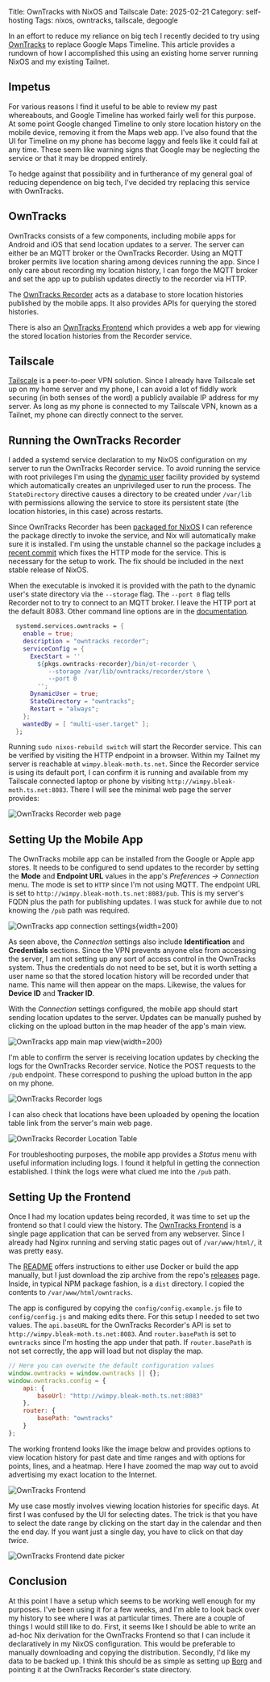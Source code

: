 Title: OwnTracks with NixOS and Tailscale
Date: 2025-02-21
Category: self-hosting
Tags: nixos, owntracks, tailscale, degoogle

In an effort to reduce my reliance on big tech I recently decided to
try using [OwnTracks](https://owntracks.org/) to replace Google Maps
Timeline. This article provides a rundown of how I accomplished this
using an existing home server running NixOS and my existing Tailnet.


## Impetus

For various reasons I find it useful to be able to review my past
whereabouts, and Google Timeline has worked fairly well for this
purpose. At some point Google changed Timeline to only store location
history on the mobile device, removing it from the Maps web app. I've
also found that the UI for Timeline on my phone has become laggy and
feels like it could fail at any time. These seem like warning signs
that Google may be neglecting the service or that it may be dropped
entirely.

To hedge against that possibility and in furtherance of my general
goal of reducing dependence on big tech, I've decided try replacing
this service with OwnTracks.

## OwnTracks

OwnTracks consists of a few components, including mobile apps for
Android and iOS that send location updates to a server. The server can
either be an MQTT broker or the OwnTracks Recorder. Using an MQTT
broker permits live location sharing among devices running the
app. Since I only care about recording my location history, I can
forgo the MQTT broker and set the app up to publish updates directly
to the recorder via HTTP.

The [OwnTracks
Recorder](https://owntracks.org/booklet/clients/recorder/) acts as a
database to store location histories published by the mobile apps. It
also provides APIs for querying the stored histories.

There is also an [OwnTracks
Frontend](https://github.com/owntracks/frontend) which provides a web
app for viewing the stored location histories from the Recorder
service.

## Tailscale

[Tailscale](https://tailscale.com/) is a peer-to-peer VPN
solution. Since I already have Tailscale set up on my home server and
my phone, I can avoid a lot of fiddly work securing (in both senses of
the word) a publicly available IP address for my server. As long as my
phone is connected to my Tailscale VPN, known as a Tailnet, my phone
can directly connect to the server.

## Running the OwnTracks Recorder

I added a systemd service declaration to my NixOS configuration on my
server to run the OwnTracks Recorder service. To avoid running the
service with root privileges I'm using the [dynamic
user](https://noise.getoto.net/2017/10/06/dynamic-users-with-systemd/)
facility provided by systemd which automatically creates an
unprivileged user to run the process. The `StateDirectory` directive
causes a directory to be created under `/var/lib` with permissions
allowing the service to store its persistent state (the location
histories, in this case) across restarts.

Since OwnTracks Recorder has been [packaged for
NixOS](https://github.com/NixOS/nixpkgs/blob/nixos-unstable/pkgs/by-name/ow/owntracks-recorder/package.nix)
I can reference the package directly to invoke the service, and Nix
will automatically make sure it is installed. I'm using the unstable
channel so the package includes [a recent
commit](https://github.com/NixOS/nixpkgs/commit/7ebad821473c78c7cfdf17ecf9f9be91d2455d81)
which fixes the HTTP mode for the service. This is necessary for the
setup to work. The fix should be included in the next stable release
of NixOS.

When the executable is invoked it is provided with the path to the
dynamic user's state directory via the `--storage` flag. The `--port
0` flag tells Recorder not to try to connect to an MQTT broker. I
leave the HTTP port at the default 8083. Other command line options
are in the
[documentation](https://github.com/owntracks/recorder?tab=readme-ov-file#ot-recorder-options).

```nix
  systemd.services.owntracks = {
    enable = true;
    description = "owntracks recorder";
    serviceConfig = {
      ExecStart = ''
        ${pkgs.owntracks-recorder}/bin/ot-recorder \
           --storage /var/lib/owntracks/recorder/store \
           --port 0
        '';
      DynamicUser = true;
      StateDirectory = "owntracks";
      Restart = "always";
    };
    wantedBy = [ "multi-user.target" ];
  };
```

Running `sudo nixos-rebuild switch` will start the Recorder
service. This can be verified by visiting the HTTP endpoint in a
browser. Within my Tailnet my server is reachable at
`wimpy.bleak-moth.ts.net`. Since the Recorder service is using its
default port, I can confirm it is running and available from my
Tailscale connected laptop or phone by visiting
`http://wimpy.bleak-moth.ts.net:8083`. There I will see the minimal
web page the server provides:

![OwnTracks Recorder web page](images/owntracks-recorder-page.png)

## Setting Up the Mobile App

The OwnTracks mobile app can be installed from the Google or Apple app
stores. It needs to be configured to send updates to the recorder by
setting the **Mode** and **Endpoint URL** values in the app's
*Preferences -> Connection* menu. The mode is set to `HTTP` since I'm
not using MQTT. The endpoint URL is set to
`http://wimpy.bleak-moth.ts.net:8083/pub`. This is my server's FQDN
plus the path for publishing updates. I was stuck for awhile due to
not knowing the `/pub` path was required.

![OwnTracks app connection
settings](images/owntracks-connection.png){width=200}

As seen above, the *Connection* settings also include
**Identification** and **Credentials** sections. Since the VPN
prevents anyone else from accessing the server, I am not setting up
any sort of access control in the OwnTracks system. Thus the
credentials do not need to be set, but it is worth setting a user name
so that the stored location history will be recorded under that
name. This name will then appear on the maps. Likewise, the values for
**Device ID** and **Tracker ID**.

With the *Connection* settings configured, the mobile app should start
sending location updates to the server. Updates can be manually pushed
by clicking on the upload button in the map header of the app's main
view.

![OwnTracks app main map view](images/owntracks-map-view.png){width=200}

I'm able to confirm the server is receiving location updates by
checking the logs for the OwnTracks Recorder service. Notice the POST
requests to the `/pub` endpoint. These correspond to pushing the
upload button in the app on my phone.

![OwnTracks Recorder logs](images/owntracks-logs.png)

I can also check that locations have been uploaded by opening the
location table link from the server's main web page.

![OwnTracks Recorder Location
Table](images/owntracks-recorder-location-table.png)

For troubleshooting purposes, the mobile app provides a *Status* menu
with useful information including logs. I found it helpful in getting
the connection established. I think the logs were what clued me into
the `/pub` path.

## Setting Up the Frontend

Once I had my location updates being recorded, it was time to set up
the frontend so that I could view the history. The [OwnTracks
Frontend](https://github.com/owntracks/frontend) is a single page
application that can be served from any webserver. Since I already had
Nginx running and serving static pages out of `/var/www/html/`, it was
pretty easy.

The
[README](https://github.com/owntracks/frontend/blob/main/README.md)
offers instructions to either use Docker or build the app manually,
but I just download the zip archive from the repo's
[releases](https://github.com/owntracks/frontend/releases)
page. Inside, in typical NPM package fashion, is a `dist` directory. I
copied the contents to `/var/www/html/owntracks`.

The app is configured by copying the `config/config.example.js` file
to `config/config.js` and making edits there. For this setup I needed
to set two values. The `api.baseURL` for the OwnTracks Recorder's API
is set to `http://wimpy.bleak-moth.ts.net:8083`. And `router.basePath`
is set to `owntracks` since I'm hosting the app under that path. If
`router.basePath` is not set correctly, the app will load but not
display the map. 

```javascript
// Here you can overwite the default configuration values
window.owntracks = window.owntracks || {};
window.owntracks.config = {
    api: {
        baseUrl: "http://wimpy.bleak-moth.ts.net:8083"
    },
    router: {
        basePath: "owntracks"
    }
};
```

The working frontend looks like the image below and provides options
to view location history for past date and time ranges and with
options for points, lines, and a heatmap. Here I have zoomed the map
way out to avoid advertising my exact location to the Internet.

![OwnTracks Frontend](images/owntracks-frontend.png)

My use case mostly involves viewing location histories for specific
days. At first I was confused by the UI for selecting dates. The trick
is that you have to select the date range by clicking on the start day
in the calendar and then the end day. If you want just a single day,
you have to click on that day *twice*.

![OwnTracks Frontend date picker](images/owntracks-frontend-date-picker.png)

## Conclusion

At this point I have a setup which seems to be working well enough for
my purposes. I've been using it for a few weeks, and I'm able to look
back over my history to see where I was at particular times. There are
a couple of things I would still like to do. First, it seems
like I should be able to write an ad-hoc Nix derivation for the
OwnTracks Frontend so that I can include it declaratively in my NixOS
configuration. This would be preferable to manually downloading and
copying the distribution. Secondly, I'd like my data to be backed
up. I think this should be as simple as setting up
[Borg](https://www.borgbackup.org/) and pointing it at the OwnTracks
Recorder's state directory.
